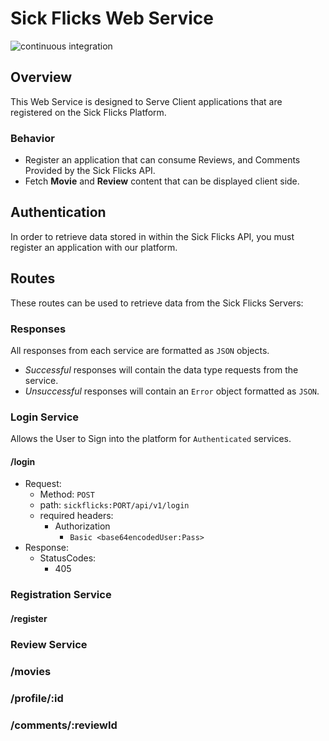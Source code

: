 # Sick Flicks Web Service

![continuous integration](https://github.com/JacobKnaack/sick-flicks-app/actions/workflows/ci.yml/badge.svg)

## Overview

This Web Service is designed to Serve Client applications that are registered on the Sick Flicks Platform.

### Behavior

* Register an application that can consume Reviews, and Comments Provided by the Sick Flicks API.
* Fetch **Movie** and **Review** content that can be displayed client side.

## Authentication

In order to retrieve data stored in within the Sick Flicks API, you must register an application with our platform.

## Routes

These routes can be used to retrieve data from the Sick Flicks Servers:

### Responses

All responses from each service are formatted as `JSON` objects.

* *Successful* responses will contain the data type requests from the service.
* *Unsuccessful* responses will contain an `Error` object formatted as `JSON`.

### Login Service

Allows the User to Sign into the platform for `Authenticated` services.

#### /login

* Request:
  * Method: `POST`
  * path: `sickflicks:PORT/api/v1/login`
  * required headers:
    * Authorization
      * `Basic <base64encodedUser:Pass>`
* Response:
  * StatusCodes:
    * 405

### Registration Service

#### /register

### Review Service

### /movies

### /profile/:id

### /comments/:reviewId
